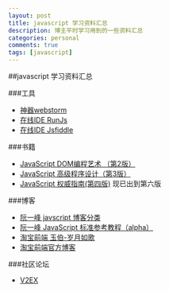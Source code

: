 ```yaml
---
layout: post
title: javascript 学习资料汇总
description: 博主平时学习用到的一些资料汇总
categories: personal
comments: true
tags: [javascript]
---
```



##javascript 学习资料汇总

###工具

* [神器webstorm](http://www.jetbrains.com/webstorm/)    
* [在线IDE RunJs](http://runjs.cn/) 
* [在线IDE Jsfiddle](http://jsfiddle.net/) 

###书籍

* [JavaScript DOM编程艺术 （第2版）](http://book.douban.com/subject/6038371/)
* [JavaScript 高级程序设计（第3版）](http://book.douban.com/subject/10546125/)
* [JavaScript 权威指南(第四版)](http://book.douban.com/subject/1232061/) 现已出到第六版

###博客

* [阮一峰 javscript 博客分类](http://www.ruanyifeng.com/blog/javascript/)
* [阮一峰 JavaScript 标准参考教程（alpha） ](http://javascript.ruanyifeng.com/)
* [淘宝前端 玉伯-岁月如歌](http://lifesinger.wordpress.com/)
* [淘宝前端官方博客](http://ued.taobao.org/blog/category/bowen/frontend/)

###社区论坛

* [V2EX](http://v2ex.com/) 


